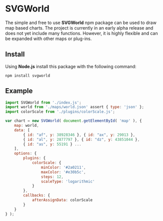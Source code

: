 # SVGWorld

The simple and free to use __SVGWorld__ npm package can be used to draw map based charts. The project is currently in an early alpha release and does not yet include many functions. However, it is highly flexible and can be expanded with other maps or plug-ins.

## Install

Using __Node.js__ install this package with the following command:

```shell
npm install svgworld
```

## Example

```js
import SVGWorld from './index.js';
import world from './maps/world.json' assert { type: 'json' };
import colorScale from './plugins/colorScale.js';

var chart = new SVGWorld( document.getElementById( 'map' ), {
    map: world,
    data: [
        { id: "af", y: 38928346 }, { id: "ax", y: 29013 },
        { id: "al", y: 2877797 }, { id: "dz", y: 43851044 },
        { id: "as", y: 55191 } ...
    ],
    options: {
        plugins: {
            colorScale: {
                minColor: '#2a0211',
                maxColor: '#e30b5c',
                steps: 12,
                scaleType: 'logarithmic'
            }
        },
        callbacks: {
            afterAssignData: colorScale
        }
    }
} );
```